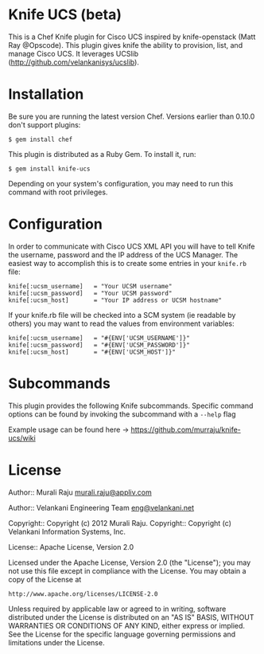 Knife UCS (beta)
===============

This is a Chef Knife plugin for Cisco UCS inspired by knife-openstack (Matt Ray @Opscode). This plugin gives knife the ability to provision, list, and manage Cisco UCS. It leverages UCSlib (http://github.com/velankanisys/ucslib). 

# Installation #

Be sure you are running the latest version Chef. Versions earlier than 0.10.0 don't support plugins:

    $ gem install chef

This plugin is distributed as a Ruby Gem. To install it, run:

    $ gem install knife-ucs

Depending on your system's configuration, you may need to run this command with root privileges.

# Configuration #

In order to communicate with Cisco UCS XML API you will have to tell Knife the username, password and the IP address of the UCS Manager. The easiest way to accomplish this is to create some entries in your `knife.rb` file:

    knife[:ucsm_username]   = "Your UCSM username"
    knife[:ucsm_password] 	= "Your UCSM password"
    knife[:ucsm_host]       = "Your IP address or UCSM hostname"

If your knife.rb file will be checked into a SCM system (ie readable by others) you may want to read the values from environment variables:

	knife[:ucsm_username]   = "#{ENV['UCSM_USERNAME']}"
    knife[:ucsm_password] 	= "#{ENV['UCSM_PASSWORD']}"
    knife[:ucsm_host]       = "#{ENV['UCSM_HOST']}"



# Subcommands #

This plugin provides the following Knife subcommands. Specific command options can be found by invoking the subcommand with a `--help` flag

Example usage can be found here -> https://github.com/murraju/knife-ucs/wiki

# License #

Author:: Murali Raju <murali.raju@appliv.com>

Author:: Velankani Engineering Team <eng@velankani.net>

Copyright:: Copyright (c) 2012 Murali Raju.
Copyright:: Copyright (c) Velankani Information Systems, Inc.

License:: Apache License, Version 2.0

Licensed under the Apache License, Version 2.0 (the "License");
you may not use this file except in compliance with the License.
You may obtain a copy of the License at

    http://www.apache.org/licenses/LICENSE-2.0

Unless required by applicable law or agreed to in writing, software
distributed under the License is distributed on an "AS IS" BASIS,
WITHOUT WARRANTIES OR CONDITIONS OF ANY KIND, either express or implied.
See the License for the specific language governing permissions and
limitations under the License.

